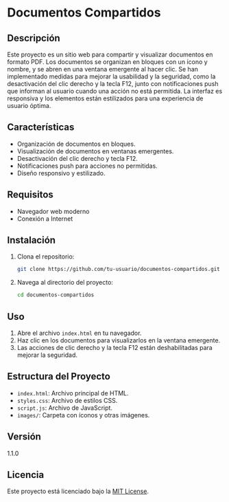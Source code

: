 # Documentos Compartidos

## Descripción

Este proyecto es un sitio web para compartir y visualizar documentos en formato PDF. Los documentos se organizan en bloques con un ícono y nombre, y se abren en una ventana emergente al hacer clic. Se han implementado medidas para mejorar la usabilidad y la seguridad, como la desactivación del clic derecho y la tecla F12, junto con notificaciones push que informan al usuario cuando una acción no está permitida. La interfaz es responsiva y los elementos están estilizados para una experiencia de usuario óptima.

## Características

- Organización de documentos en bloques.
- Visualización de documentos en ventanas emergentes.
- Desactivación del clic derecho y tecla F12.
- Notificaciones push para acciones no permitidas.
- Diseño responsivo y estilizado.

## Requisitos

- Navegador web moderno
- Conexión a Internet

## Instalación

1. Clona el repositorio:
    ```sh
    git clone https://github.com/tu-usuario/documentos-compartidos.git
    ```
2. Navega al directorio del proyecto:
    ```sh
    cd documentos-compartidos
    ```

## Uso

1. Abre el archivo `index.html` en tu navegador.
2. Haz clic en los documentos para visualizarlos en la ventana emergente.
3. Las acciones de clic derecho y la tecla F12 están deshabilitadas para mejorar la seguridad.

## Estructura del Proyecto

- `index.html`: Archivo principal de HTML.
- `styles.css`: Archivo de estilos CSS.
- `script.js`: Archivo de JavaScript.
- `images/`: Carpeta con íconos y otras imágenes.

## Versión

1.1.0

## Licencia

Este proyecto está licenciado bajo la [MIT License](LICENSE).

